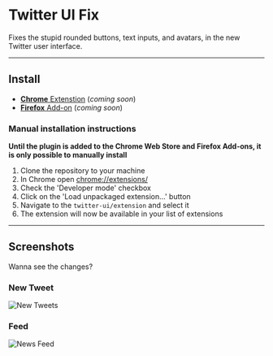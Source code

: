 # Twitter UI Fix
Fixes the stupid rounded buttons, text inputs, and avatars, in the new Twitter user interface.

---

## Install

 - [**Chrome** Extenstion]() (_coming soon_)
 - [**Firefox** Add-on]() (_coming soon_)
 
### Manual installation instructions

**Until the plugin is added to the Chrome Web Store and Firefox Add-ons, it is only possible to manually install**

1. Clone the repository to your machine
1. In Chrome open [chrome://extensions/](chrome://extensions/)
1. Check the 'Developer mode' checkbox
1. Click on the 'Load unpackaged extension...' button
1. Navigate to the `twitter-ui/extension` and select it
1. The extension will now be available in your list of extensions


---

## Screenshots
Wanna see the changes?

### New Tweet
![New Tweets](https://user-images.githubusercontent.com/3165587/28068865-2b288034-663f-11e7-98f3-c975745f1c1e.png "New Tweets")

### Feed
![News Feed](https://user-images.githubusercontent.com/3165587/28068817-03acc54c-663f-11e7-9e5b-71f224488d15.png "News Feed")

